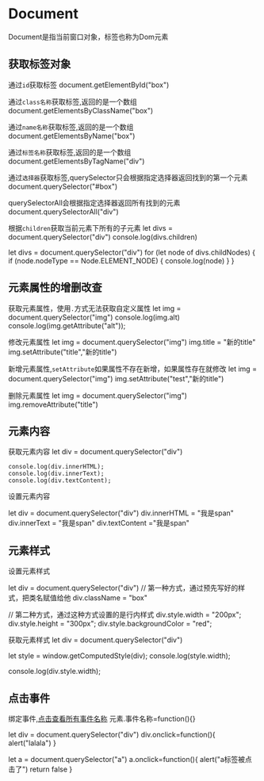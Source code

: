 # Document
Document是指当前窗口对象，标签也称为Dom元素

## 获取标签对象
通过`id`获取标签
document.getElementById("box")

通过`class名称`获取标签,返回的是一个数组
document.getElementsByClassName("box")

通过`name名称`获取标签,返回的是一个数组
document.getElementsByName("box")

通过`标签名称`获取标签,返回的是一个数组
document.getElementsByTagName("div")

通过`选择器`获取标签,querySelector只会根据指定选择器返回找到的第一个元素
document.querySelector("#box")

querySelectorAll会根据指定选择器返回所有找到的元素
document.querySelectorAll("div")

根据`children`获取当前元素下所有的子元素
let divs = document.querySelector("div")
console.log(divs.children)

<!-- childNodes 以树的形式获取所有节点，节点由（标签，文本，属性）组成 -->
let divs = document.querySelector("div")
for (let node of divs.childNodes) {
    if (node.nodeType == Node.ELEMENT_NODE) {
    console.log(node)
    }
}
 
## 元素属性的增删改查
获取元素属性，使用`.`方式无法获取自定义属性
let img = document.querySelector("img")
console.log(img.alt)
console.log(img.getAttribute("alt"));

修改元素属性
let img = document.querySelector("img")
img.title = "新的title"
img.setAttribute("title","新的title")

新增元素属性,`setAttribute`如果属性不存在新增，如果属性存在就修改
let img = document.querySelector("img")
img.setAttribute("test","新的title")

删除元素属性
let img = document.querySelector("img")
img.removeAttribute("title")

## 元素内容
获取元素内容
   let div = document.querySelector("div")
   <!-- 
   innerHTML 获取的内容带标签
   innerText 获取的内容会去除空格
   textContent  获取的内容不去除两端空格
    -->
    console.log(div.innerHTML);
    console.log(div.innerText);
    console.log(div.textContent);

设置元素内容
   <!-- 
   innerHTML 设置的内容如果含有标签会转换成标签元素
   innerText 内容不会转化成标签元素
   textContent  内容不会转化成标签元素
    -->
let div = document.querySelector("div")
div.innerHTML = "<span>我是span</span>"
div.innerText = "<span>我是span</span>"
div.textContent ="<span>我是span</span>"


## 元素样式

设置元素样式

let div = document.querySelector("div")
// 第一种方式，通过预先写好的样式，把类名赋值给他
div.className = "box"

// 第二种方式，通过这种方式设置的是行内样式
div.style.width = "200px";
div.style.height = "300px";
div.style.backgroundColor = "red";

获取元素样式
let div = document.querySelector("div")
<!-- 获取div的样式 -->
let style = window.getComputedStyle(div);
console.log(style.width);
<!-- 直接通过div.style.width获取的只能是行内样式的宽度 -->
console.log(div.style.width);

## 点击事件
绑定事件,[点击查看所有事件名称](https://www.w3school.com.cn/jsref/dom_obj_event.asp)
元素.事件名称=function(){}

let div = document.querySelector("div")
div.onclick=function(){
    alert("lalala")
}

<!-- a标签本身有点击事件，如果要覆盖系统的点击事件，添加点击事件之后 return false -->
let a = document.querySelector("a")
a.onclick=function(){
    alert("a标签被点击了")
    return false
}